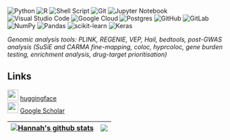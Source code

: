![Python](https://img.shields.io/badge/python-3670A0?style=for-the-badge&logo=python&logoColor=ffdd54) ![R](https://img.shields.io/badge/r-%23276DC3.svg?style=for-the-badge&logo=r&logoColor=white) 	![Shell Script](https://img.shields.io/badge/shell_script-%23121011.svg?style=for-the-badge&logo=gnu-bash&logoColor=white) ![Git](https://img.shields.io/badge/git-%23F05033.svg?style=for-the-badge&logo=git&logoColor=white) ![Jupyter Notebook](https://img.shields.io/badge/jupyter-%23FA0F00.svg?style=for-the-badge&logo=jupyter&logoColor=white) ![Visual Studio Code](https://img.shields.io/badge/Visual%20Studio%20Code-0078d7.svg?style=for-the-badge&logo=visual-studio-code&logoColor=white) ![Google Cloud](https://img.shields.io/badge/GoogleCloud-%234285F4.svg?style=for-the-badge&logo=google-cloud&logoColor=white) ![Postgres](https://img.shields.io/badge/postgres-%23316192.svg?style=for-the-badge&logo=postgresql&logoColor=white)  ![GitHub](https://img.shields.io/badge/github-%23121011.svg?style=for-the-badge&logo=github&logoColor=white) ![GitLab](https://img.shields.io/badge/gitlab-%23181717.svg?style=for-the-badge&logo=gitlab&logoColor=white) ![NumPy](https://img.shields.io/badge/numpy-%23013243.svg?style=for-the-badge&logo=numpy&logoColor=white) ![Pandas](https://img.shields.io/badge/pandas-%23150458.svg?style=for-the-badge&logo=pandas&logoColor=white) ![scikit-learn](https://img.shields.io/badge/scikit--learn-%23F7931E.svg?style=for-the-badge&logo=scikit-learn&logoColor=white) ![Keras](https://img.shields.io/badge/Keras-%23D00000.svg?style=for-the-badge&logo=Keras&logoColor=white)

*Genomic analysis tools: PLINK, REGENIE, VEP, Hail, bedtools, post-GWAS analysis (SuSiE and CARMA fine-mapping, coloc, hyprcoloc, gene burden testing, enrichment analysis, drug-target prioritisation)*

## Links
<img src="https://github.com/hlnicholls/hlnicholls/assets/53306752/89b1a457-4f7e-41fb-86fa-737ed7004b33" width="25" height="25">  [huggingface](https://huggingface.co/hlnicholls)  
<img src="https://github.com/hlnicholls/hlnicholls/assets/53306752/072a0bf2-9dcd-452f-a2c4-e7f2e16801c9" width="25" height="25"> [Google Scholar](https://scholar.google.com/citations?user=HjyeP2QAAAAJ&hl=en&oi=sra)

| <a href="https://github.com/anuraghazra/github-readme-stats"><img align="center" src="https://github-readme-stats.vercel.app/api?username=hlnicholls&show_icons=true&include_all_commits=true&theme=buefy&hide_border=true" alt="Hannah's github stats" /></a> | <a href="https://github.com/anuraghazra/github-readme-stats"><img align="center" src="https://github-readme-stats.vercel.app/api/top-langs/?username=hlnicholls&layout=compact&theme=buefy&hide_border=true" /></a> |
| ------------- | ------------- |




